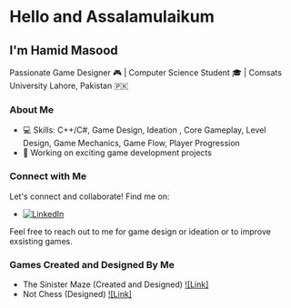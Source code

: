 # Hello and Assalamulaikum

## I'm Hamid Masood

Passionate Game Designer 🎮 | Computer Science Student 🎓 | Comsats University Lahore, Pakistan 🇵🇰


### About Me

- 💻 Skills: C++/C#, Game Design, Ideation , Core Gameplay, Level Design, Game Mechanics, Game Flow, Player Progression
- 🚀 Working on exciting game development projects

### Connect with Me

Let's connect and collaborate! Find me on:

-  [![LinkedIn](https://img.shields.io/badge/-LinkedIn-0A66C2?style=for-the-badge&logo=linkedin&logoColor=white)](https://www.linkedin.com/in/hamid-masood-1999211b4/)


Feel free to reach out to me for game design or ideation or to improve exsisting games.

### Games Created and Designed By Me
- The Sinister Maze (Created and Designed) [![Link]](https://hamidmasood479.itch.io/the-sinister-maze)
- Not Chess (Designed) [![Link]](https://itch.io/jam/gmtk-2023/rate/2162340)
